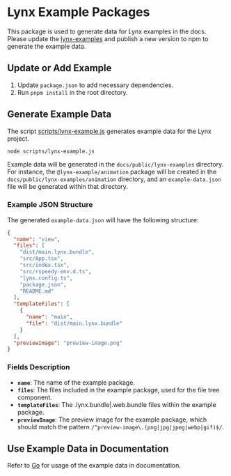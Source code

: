 # Lynx Example Packages

This package is used to generate data for Lynx examples in the docs. Please update the [lynx-examples](https://github.com/lynx-family/lynx-examples/tree/main/examples) and publish a new version to npm to generate the example data.

## Update or Add Example

1. Update `package.json` to add necessary dependencies.
2. Run `pnpm install` in the root directory.

## Generate Example Data

The script [scripts/lynx-example.js](./../../scripts/lynx-example.js) generates example data for the Lynx project.

```bash
node scripts/lynx-example.js
```

Example data will be generated in the `docs/public/lynx-examples` directory. For instance, the `@lynx-example/animation` package will be created in the `docs/public/lynx-examples/animation` directory, and an `example-data.json` file will be generated within that directory.

### Example JSON Structure

The generated `example-data.json` will have the following structure:

```json
{
  "name": "view",
  "files": [
    "dist/main.lynx.bundle",
    "src/App.tsx",
    "src/index.tsx",
    "src/rspeedy-env.d.ts",
    "lynx.config.ts",
    "package.json",
    "README.md"
  ],
  "templateFiles": [
    {
      "name": "main",
      "file": "dist/main.lynx.bundle"
    }
  ],
  "previewImage": "preview-image.png"
}
```

### Fields Description

- **`name`**: The name of the example package.
- **`files`**: The files included in the example package, used for the file tree component.
- **`templateFiles`**: The .lynx.bundle|.web.bundle files within the example package.
- **`previewImage`**: The preview image for the example package, which should match the pattern `/^preview-image\.(png|jpg|jpeg|webp|gif)$/`.

## Use Example Data in Documentation

Refer to [Go](./../../src/components/go/Go.tsx) for usage of the example data in documentation.
